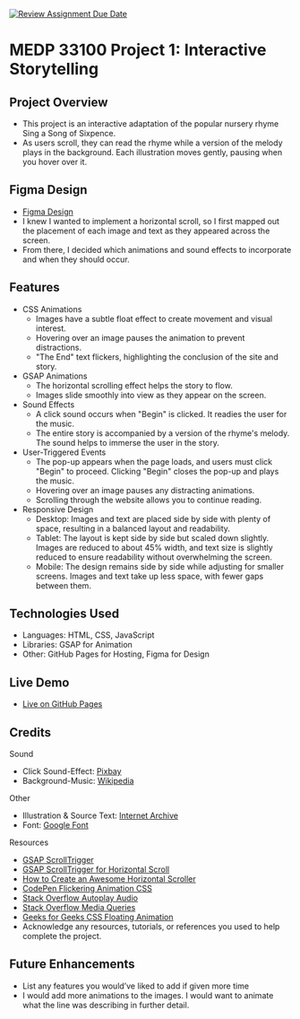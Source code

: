 [![Review Assignment Due Date](https://classroom.github.com/assets/deadline-readme-button-22041afd0340ce965d47ae6ef1cefeee28c7c493a6346c4f15d667ab976d596c.svg)](https://classroom.github.com/a/2JhgCWku)
# MEDP 33100 Project 1: Interactive Storytelling

## Project Overview

- This project is an interactive adaptation of the popular nursery rhyme Sing a Song of Sixpence.
- As users scroll, they can read the rhyme while a version of the melody plays in the background. Each illustration moves gently, pausing when you hover over it.

## Figma Design

- [Figma Design](https://www.figma.com/board/rF4sH8DIsy0T58ZEpnpSrR/Sing-a-Song-for-Sixpence?node-id=0-1&t=wmg4V90nqKO5tiqL-1)
- I knew I wanted to implement a horizontal scroll, so I first mapped out the placement of each image and text as they appeared across the screen.
- From there, I decided which animations and sound effects to incorporate and when they should occur.

## Features

- CSS Animations
    - Images have a subtle float effect to create movement and visual interest.
    - Hovering over an image pauses the animation to prevent distractions.
    - "The End" text flickers, highlighting the conclusion of the site and story.
- GSAP Animations
    - The horizontal scrolling effect helps the story to flow.
    - Images slide smoothly into view as they appear on the screen.
- Sound Effects
    - A click sound occurs when "Begin" is clicked. It readies the user for the music.
    - The entire story is accompanied by a version of the rhyme's melody. The sound helps to immerse the user in the story.
- User-Triggered Events
    - The pop-up appears when the page loads, and users must click "Begin" to proceed. Clicking "Begin" closes the pop-up and plays the music.
    - Hovering over an image pauses any distracting animations. 
    - Scrolling through the website allows you to continue reading. 
- Responsive Design 
    - Desktop: Images and text are placed side by side with plenty of space, resulting in a balanced layout and readability.
    - Tablet: The layout is kept side by side but scaled down slightly. Images are reduced to about 45% width, and text size is slightly reduced to ensure readability without overwhelming the screen.
    - Mobile: The design remains side by side while adjusting for smaller screens. Images and text take up less space, with fewer gaps between them.

## Technologies Used

- Languages: HTML, CSS, JavaScript
- Libraries: GSAP for Animation
- Other: GitHub Pages for Hosting, Figma for Design

## Live Demo

- [Live on GitHub Pages](https://medp33100.github.io/project-1-Zeequeenbeach/)

## Credits

Sound
- Click Sound-Effect: [Pixbay](https://pixabay.com/sound-effects/mouse-click-sound-233951/)
- Background-Music: [Wikipedia](https://en.wikipedia.org/wiki/Sing_a_Song_of_Sixpence)

Other
- Illustration & Source Text: [Internet Archive](https://archive.org/details/singsongforsixpe00cald/page/n35/mode/2up)
- Font: [Google Font](https://fonts.google.com/specimen/EB+Garamond)

Resources
- [GSAP ScrollTrigger](https://gsap.com/docs/v3/Plugins/ScrollTrigger/)
- [GSAP ScrollTrigger for Horizontal Scroll](https://gsap.com/community/forums/topic/33311-using-gsap-scrolltrigger-for-horizontal-scroll/)
- [How to Create an Awesome Horizontal Scroller](https://www.youtube.com/watch?v=Mg3YT5TKNG4)
- [CodePen Flickering Animation CSS](https://codepen.io/engsiang/pen/eWeNOP)
- [Stack Overflow Autoplay Audio](https://stackoverflow.com/questions/74753188/is-there-a-way-to-autoplay-audio-in-html)
- [Stack Overflow Media Queries](https://stackoverflow.com/questions/6370690/media-queries-how-to-target-desktop-tablet-and-mobile)
- [Geeks for Geeks CSS Floating Animation](https://www.geeksforgeeks.org/css-floating-animation/)
- Acknowledge any resources, tutorials, or references you used to help complete the project.

## Future Enhancements

- List any features you would’ve liked to add if given more time
- I would add more animations to the images. I would want to animate what the line was describing in further detail.
